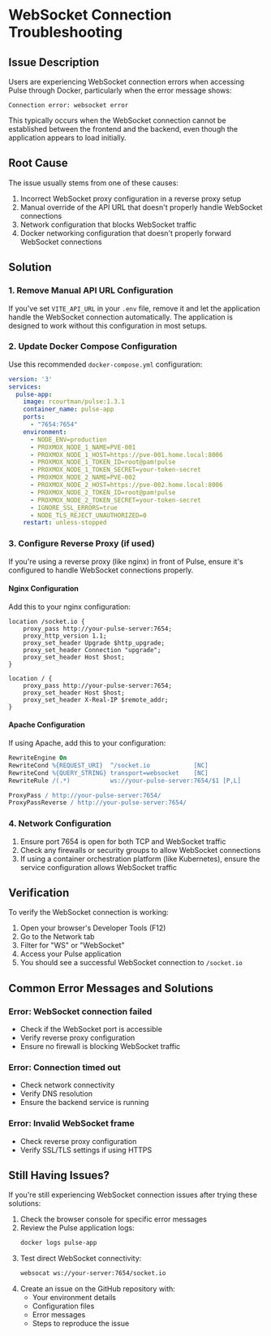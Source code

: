 # WebSocket Connection Troubleshooting

## Issue Description

Users are experiencing WebSocket connection errors when accessing Pulse through Docker, particularly when the error message shows:
```
Connection error: websocket error
```

This typically occurs when the WebSocket connection cannot be established between the frontend and the backend, even though the application appears to load initially.

## Root Cause

The issue usually stems from one of these causes:

1. Incorrect WebSocket proxy configuration in a reverse proxy setup
2. Manual override of the API URL that doesn't properly handle WebSocket connections
3. Network configuration that blocks WebSocket traffic
4. Docker networking configuration that doesn't properly forward WebSocket connections

## Solution

### 1. Remove Manual API URL Configuration

If you've set `VITE_API_URL` in your `.env` file, remove it and let the application handle the WebSocket connection automatically. The application is designed to work without this configuration in most setups.

### 2. Update Docker Compose Configuration

Use this recommended `docker-compose.yml` configuration:

```yaml
version: '3'
services:
  pulse-app:
    image: rcourtman/pulse:1.3.1
    container_name: pulse-app
    ports:
      - "7654:7654"
    environment:
      - NODE_ENV=production
      - PROXMOX_NODE_1_NAME=PVE-001
      - PROXMOX_NODE_1_HOST=https://pve-001.home.local:8006
      - PROXMOX_NODE_1_TOKEN_ID=root@pam!pulse
      - PROXMOX_NODE_1_TOKEN_SECRET=your-token-secret
      - PROXMOX_NODE_2_NAME=PVE-002
      - PROXMOX_NODE_2_HOST=https://pve-002.home.local:8006
      - PROXMOX_NODE_2_TOKEN_ID=root@pam!pulse
      - PROXMOX_NODE_2_TOKEN_SECRET=your-token-secret
      - IGNORE_SSL_ERRORS=true
      - NODE_TLS_REJECT_UNAUTHORIZED=0
    restart: unless-stopped
```

### 3. Configure Reverse Proxy (if used)

If you're using a reverse proxy (like nginx) in front of Pulse, ensure it's configured to handle WebSocket connections properly.

#### Nginx Configuration

Add this to your nginx configuration:

```nginx
location /socket.io {
    proxy_pass http://your-pulse-server:7654;
    proxy_http_version 1.1;
    proxy_set_header Upgrade $http_upgrade;
    proxy_set_header Connection "upgrade";
    proxy_set_header Host $host;
}

location / {
    proxy_pass http://your-pulse-server:7654;
    proxy_set_header Host $host;
    proxy_set_header X-Real-IP $remote_addr;
}
```

#### Apache Configuration

If using Apache, add this to your configuration:

```apache
RewriteEngine On
RewriteCond %{REQUEST_URI}  ^/socket.io            [NC]
RewriteCond %{QUERY_STRING} transport=websocket    [NC]
RewriteRule /(.*)           ws://your-pulse-server:7654/$1 [P,L]

ProxyPass / http://your-pulse-server:7654/
ProxyPassReverse / http://your-pulse-server:7654/
```

### 4. Network Configuration

1. Ensure port 7654 is open for both TCP and WebSocket traffic
2. Check any firewalls or security groups to allow WebSocket connections
3. If using a container orchestration platform (like Kubernetes), ensure the service configuration allows WebSocket traffic

## Verification

To verify the WebSocket connection is working:

1. Open your browser's Developer Tools (F12)
2. Go to the Network tab
3. Filter for "WS" or "WebSocket"
4. Access your Pulse application
5. You should see a successful WebSocket connection to `/socket.io`

## Common Error Messages and Solutions

### Error: WebSocket connection failed
- Check if the WebSocket port is accessible
- Verify reverse proxy configuration
- Ensure no firewall is blocking WebSocket traffic

### Error: Connection timed out
- Check network connectivity
- Verify DNS resolution
- Ensure the backend service is running

### Error: Invalid WebSocket frame
- Check reverse proxy configuration
- Verify SSL/TLS settings if using HTTPS

## Still Having Issues?

If you're still experiencing WebSocket connection issues after trying these solutions:

1. Check the browser console for specific error messages
2. Review the Pulse application logs:
   ```bash
   docker logs pulse-app
   ```
3. Test direct WebSocket connectivity:
   ```bash
   websocat ws://your-server:7654/socket.io
   ```
4. Create an issue on the GitHub repository with:
   - Your environment details
   - Configuration files
   - Error messages
   - Steps to reproduce the issue 